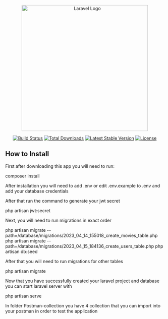 <p align="center"><a href="https://laravel.com" target="_blank"><img src="https://raw.githubusercontent.com/laravel/art/master/logo-lockup/5%20SVG/2%20CMYK/1%20Full%20Color/laravel-logolockup-cmyk-red.svg" width="400" alt="Laravel Logo"></a></p>

<p align="center">
<a href="https://github.com/laravel/framework/actions"><img src="https://github.com/laravel/framework/workflows/tests/badge.svg" alt="Build Status"></a>
<a href="https://packagist.org/packages/laravel/framework"><img src="https://img.shields.io/packagist/dt/laravel/framework" alt="Total Downloads"></a>
<a href="https://packagist.org/packages/laravel/framework"><img src="https://img.shields.io/packagist/v/laravel/framework" alt="Latest Stable Version"></a>
<a href="https://packagist.org/packages/laravel/framework"><img src="https://img.shields.io/packagist/l/laravel/framework" alt="License"></a>
</p>

## How to Install

First after downloading this app you will need to run:

composer install


After installation you will need to add .env or edit .env.example to .env and add your database credentials

After that run the command to generate your jwt secret

php artisan jwt:secret 


Next, you will need to run migrations in exact order

php artisan migrate --path=/database/migrations/2023_04_14_155018_create_movies_table.php
php artisan migrate --path=/database/migrations/2023_04_15_184136_create_users_table.php
php artisan db:seed


After that you will need to run migrations for other tables

php artisan migrate


Now that you have successfully created your laravel project and database you can start laravel server with

php artisan serve


In folder Postman-collection you have 4 collection that you can import into your postman in order to test the application



